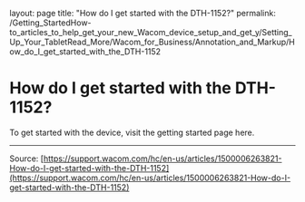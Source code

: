 layout: page
title: "How do I get started with the DTH-1152?"
permalink: /Getting_StartedHow-to_articles_to_help_get_your_new_Wacom_device_setup_and_get_y/Setting_Up_Your_TabletRead_More/Wacom_for_Business/Annotation_and_Markup/How_do_I_get_started_with_the_DTH-1152

# How do I get started with the DTH-1152?

To get started with the device, visit the getting started page here.

---
Source: [https://support.wacom.com/hc/en-us/articles/1500006263821-How-do-I-get-started-with-the-DTH-1152](https://support.wacom.com/hc/en-us/articles/1500006263821-How-do-I-get-started-with-the-DTH-1152)
